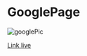 # GooglePage

![googlePic](https://user-images.githubusercontent.com/64334421/128608396-a7b3b6f8-0fe2-43ab-97e8-2c7ffdaa772c.png)

<a href="https://mo7mad4.github.io/GooglePage/" target="_blank">Link live</a>
